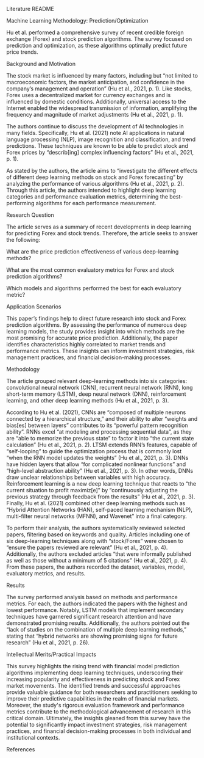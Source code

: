 Literature README

Machine Learning Methodology: Prediction/Optimization

Hu et al. performed a comprehensive survey of recent credible foreign exchange (Forex) and stock prediction algorithms. The survey focused on prediction and optimization, as these algorithms optimally predict future price trends. 

Background and Motivation

The stock market is influenced by many factors, including but “not limited to macroeconomic factors, the market anticipation, and confidence in the company’s management and operation” (Hu et al., 2021, p. 1). Like stocks, Forex uses a decentralized market for currency exchanges and is influenced by domestic conditions. Additionally, universal access to the Internet enabled the widespread transmission of information, amplifying the frequency and magnitude of market adjustments (Hu et al., 2021, p. 1).

The authors continue to discuss the development of AI technologies in many fields. Specifically, Hu et al. (2021) note AI applications in natural language processing (NLP), image recognition and classification, and trend predictions. These techniques are known to be able to predict stock and Forex prices by “describ[ing] complex influencing factors” (Hu et al., 2021, p. 1). 

 As stated by the authors, the article aims to “investigate the different effects of different deep learning methods on stock and Forex forecasting” by analyzing the performance of various algorithms (Hu et al., 2021, p. 2). Through this article, the authors intended to highlight deep learning categories and performance evaluation metrics, determining the best-performing algorithms for each performance measurement.

Research Question

 The article serves as a summary of recent developments in deep learning for predicting Forex and stock trends. Therefore, the article seeks to answer the following:

What are the price prediction effectiveness of various deep-learning methods?

What are the most common evaluatory metrics for Forex and stock prediction algorithms?

Which models and algorithms performed the best for each evaluatory metric?

Application Scenarios

 This paper’s findings help to direct future research into stock and Forex prediction algorithms. By assessing the performance of numerous deep learning models, the study provides insight into which methods are the most promising for accurate price prediction. Additionally, the paper identifies characteristics highly correlated to market trends and performance metrics. These insights can inform investment strategies, risk management practices, and financial decision-making processes.

Methodology

The article grouped relevant deep-learning methods into six categories: convolutional neural network (CNN), recurrent neural network (RNN), long short-term memory (LSTM), deep neural network (DNN), reinforcement learning, and other deep learning methods (Hu et al., 2021, p. 3). 

According to Hu et al. (2021), CNNs are “composed of multiple neurons connected by a hierarchical structure,” and their ability to alter “weights and bias[es] between layers” contributes to its “powerful pattern recognition ability”. RNNs excel “at modeling and processing sequential data”, as they are “able to memorize the previous state” to factor it into “the current state calculation” (Hu et al., 2021, p. 2). LTSM extends RNN’s features, capable of “self-looping” to guide the optimization process that is commonly lost “when the RNN model updates the weights” (Hu et al., 2021, p. 3). DNNs have hidden layers that allow “for complicated nonlinear functions” and “high-level abstraction ability” (Hu et al., 2021, p. 3). In other words, DNNs draw unclear relationships between variables with high accuracy. Reinforcement learning is a new deep learning technique that reacts to “the current situation to profit maximiz[e]” by “continuously adjusting the previous strategy through feedback from the results” (Hu et al., 2021, p. 3). Finally, Hu et al. (2021) combined other deep learning methods such as “Hybrid Attention Networks (HAN), self-paced learning mechanism (NLP), multi-filter neural networks (MFNN), and Wavenet” into a final category.

To perform their analysis, the authors systematically reviewed selected papers, filtering based on keywords and quality. Articles including one of six deep-learning techniques along with “stock/Forex” were chosen to “ensure the papers reviewed are relevant” (Hu et al., 2021, p. 4). Additionally, the authors excluded articles “that were informally published as well as those without a minimum of 5 citations” (Hu et al., 2021, p. 4). From these papers, the authors recorded the dataset, variables, model, evaluatory metrics, and results. 

Results

The survey performed analysis based on methods and performance metrics. For each, the authors indicated the papers with the highest and lowest performance. Notably, LSTM models that implement secondary techniques have garnered significant research attention and have demonstrated promising results. Additionally, the authors pointed out the “lack of studies on the combination of multiple deep learning methods,” stating that “hybrid networks are showing promising signs for future research” (Hu et al., 2021, p. 26). 

Intellectual Merits/Practical Impacts

This survey highlights the rising trend with financial model prediction algorithms implementing deep learning techniques, underscoring their increasing popularity and effectiveness in predicting stock and Forex market movements. The identified trends and successful approaches provide valuable guidance for both researchers and practitioners seeking to improve their predictive capabilities in the realm of financial markets. Moreover, the study's rigorous evaluation framework and performance metrics contribute to the methodological advancement of research in this critical domain. Ultimately, the insights gleaned from this survey have the potential to significantly impact investment strategies, risk management practices, and financial decision-making processes in both individual and institutional contexts.

References
